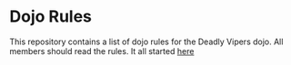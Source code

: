 Dojo Rules
==========

This repository contains a list of dojo rules for the Deadly Vipers dojo. All members should read the rules. It all started [here](https://github.com/deadlyvipers)

